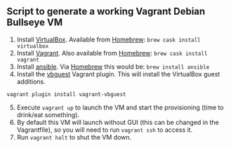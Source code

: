 ## Script to generate a working Vagrant Debian Bullseye VM

1. Install [VirtualBox](https://www.virtualbox.org). Available from [Homebrew](https://brew.sh): `brew cask install virtualbox`
2. Install [Vagrant](https://www.vagrantup.com). Also available from [Homebrew](https://brew.sh): `brew cask install vagrant`
3. Install [ansible](https://www.ansible.com). Via [Homebrew](https) this would be: `brew install ansible`
4. Install the [vbguest](https://github.com/dotless-de/vagrant-vbguest) Vagrant plugin. This will install the VirtualBox guest additions.

```
vagrant plugin install vagrant-vbguest
```
5. Execute `vagrant up` to launch the VM and start the provisioning (time to drink/eat something).
6. By default this VM will launch without GUI (this can be changed in the Vagrantfile), so you will need to run `vagrant ssh` to access it.
7. Run `vagrant halt` to shut the VM down.

